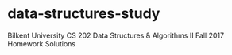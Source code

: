# data-structures-study
Bilkent University CS 202 Data Structures &amp; Algorithms II Fall 2017 Homework Solutions
